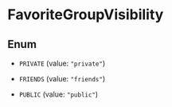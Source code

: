 

# FavoriteGroupVisibility

## Enum


* `PRIVATE` (value: `"private"`)

* `FRIENDS` (value: `"friends"`)

* `PUBLIC` (value: `"public"`)



